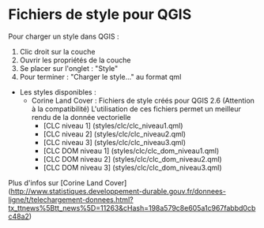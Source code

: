 Fichiers de style pour QGIS
=====

Pour charger un style dans QGIS :
    
1. Clic droit sur la couche  
2. Ouvrir les propriétés de la couche  
3. Se placer sur l'onglet : "Style"  
4. Pour terminer : "Charger le style..." au format qml  


- Les styles disponibles :
    - Corine Land Cover : Fichiers de style créés pour QGIS 2.6 (Attention à la compatibilité)
    L'utilisation de ces fichiers permet un meilleur rendu de la donnée vectorielle
        - [CLC niveau 1] (styles/clc/clc_niveau1.qml)
        - [CLC niveau 2] (styles/clc/clc_niveau2.qml)
        - [CLC niveau 3] (styles/clc/clc_niveau3.qml)
        - [CLC DOM niveau 1] (styles/clc/clc_dom_niveau1.qml)
        - [CLC DOM niveau 2] (styles/clc/clc_dom_niveau2.qml)
        - [CLC DOM niveau 3] (styles/clc/clc_dom_niveau3.qml)

Plus d'infos sur [Corine Land Cover] (http://www.statistiques.developpement-durable.gouv.fr/donnees-ligne/t/telechargement-donnees.html?tx_ttnews%5Btt_news%5D=11263&cHash=198a579c8e605a1c967fabbd0cbc48a2)
